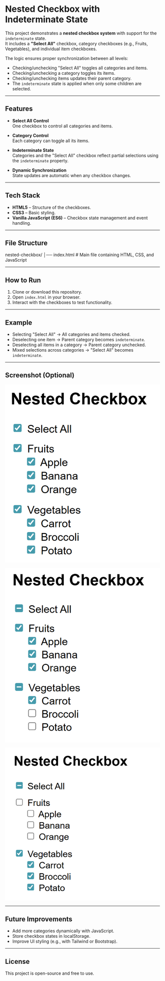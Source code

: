 # Nested Checkbox with Indeterminate State

This project demonstrates a **nested checkbox system** with support for the `indeterminate` state.  
It includes a **"Select All"** checkbox, category checkboxes (e.g., Fruits, Vegetables), and individual item checkboxes.

The logic ensures proper synchronization between all levels:

- Checking/unchecking "Select All" toggles all categories and items.
- Checking/unchecking a category toggles its items.
- Checking/unchecking items updates their parent category.
- The `indeterminate` state is applied when only some children are selected.

---

## Features

- **Select All Control**  
  One checkbox to control all categories and items.

- **Category Control**  
  Each category can toggle all its items.

- **Indeterminate State**  
  Categories and the "Select All" checkbox reflect partial selections using the `indeterminate` property.

- **Dynamic Synchronization**  
  State updates are automatic when any checkbox changes.

---

## Tech Stack

- **HTML5** – Structure of the checkboxes.
- **CSS3** – Basic styling.
- **Vanilla JavaScript (ES6)** – Checkbox state management and event handling.

---

## File Structure

nested-checkbox/
│── index.html # Main file containing HTML, CSS, and JavaScript

---

## How to Run

1. Clone or download this repository.
2. Open `index.html` in your browser.
3. Interact with the checkboxes to test functionality.

---

## Example

- Selecting "Select All" → All categories and items checked.
- Deselecting one item → Parent category becomes `indeterminate`.
- Deselecting all items in a category → Parent category unchecked.
- Mixed selections across categories → "Select All" becomes `indeterminate`.

---

## Screenshot (Optional)

![Select all check boxes](assets\demo_2.png)

![Vegetables indeterminate state](assets\demo_1.png)

![Select All indeterminate state](assets\demo_3.png)

---

## Future Improvements

- Add more categories dynamically with JavaScript.
- Store checkbox states in localStorage.
- Improve UI styling (e.g., with Tailwind or Bootstrap).

---

## License

This project is open-source and free to use.
